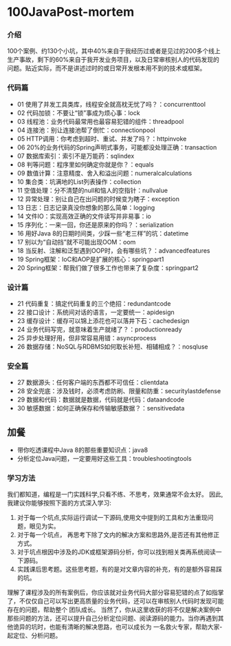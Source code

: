 # 100JavaPost-mortem

### 介绍
100个案例、约130个小坑，其中40%来自于我经历过或者是见过的200多个线上生产事故，剩下的60%来自于我开发业务项目，以及日常审核别人的代码发现的问题。贴近实际，而不是讲述过时的或日常开发根本用不到的技术或框架。

### 代码篇
+ 01 使用了并发工具类库，线程安全就高枕无忧了吗？：concurrenttool
+ 02 代码加锁：不要让“锁”事成为烦心事：lock
+ 03 线程池：业务代码最常用也最容易犯错的组件：threadpool
+ 04 连接池：别让连接池帮了倒忙：connectionpool
+ 05 HTTP调用：你考虑到超时、重试、并发了吗？：httpinvoke
+ 06 20%的业务代码的Spring声明式事务，可能都没处理正确：transaction
+ 07 数据库索引：索引不是万能药：sqlindex
+ 08 判等问题：程序里如何确定你就是你？：equals
+ 09 数值计算：注意精度、舍入和溢出问题：numeralcalculations
+ 10 集合类：坑满地的List列表操作：collection
+ 11 空值处理：分不清楚的null和恼人的空指针：nullvalue
+ 12 异常处理：别让自己在出问题的时候变为瞎子：exception
+ 13 日志：日志记录真没你想象的那么简单：logging
+ 14 文件IO：实现高效正确的文件读写并非易事：io
+ 15 序列化：一来一回，你还是原来的你吗？：serialization
+ 16 用好Java 8的日期时间类，少踩一些“老三样”的坑：datetime
+ 17 别以为“自动挡”就不可能出现OOM：oom
+ 18 当反射、注解和泛型遇到OOP时，会有哪些坑？：advancedfeatures
+ 19 Spring框架：IoC和AOP是扩展的核心：springpart1
+ 20 Spring框架：帮我们做了很多工作也带来了复杂度：springpart2

### 设计篇
+ 21 代码重复：搞定代码重复的三个绝招：redundantcode
+ 22 接口设计：系统间对话的语言，一定要统一：apidesign
+ 23 缓存设计：缓存可以锦上添花也可以落井下石：cachedesign
+ 24 业务代码写完，就意味着生产就绪了？：productionready
+ 25 异步处理好用，但非常容易用错：asyncprocess
+ 26 数据存储：NoSQL与RDBMS如何取长补短、相辅相成？：nosqluse

### 安全篇
+ 27 数据源头：任何客户端的东西都不可信任：clientdata
+ 28 安全兜底：涉及钱时，必须考虑防刷、限量和防重：securitylastdefense
+ 29 数据和代码：数据就是数据，代码就是代码：dataandcode
+ 30 敏感数据：如何正确保存和传输敏感数据？：sensitivedata

## 加餐
+ 带你吃透课程中Java 8的那些重要知识点：java8
+ 分析定位Java问题，一定要用好这些工具：troubleshootingtools

### 学习方法
我们都知道，编程是一门实践科学,只看不练、不思考，效果通常不会太好。
因此,我建议你能够按照下面的方式深入学习:
1. 对于每一个坑点,实际运行调试一下源码,使用文中提到的工具和方法重现问题，眼见为实。
2. 对于每一个坑点， 再思考下除了文内的解决方案和思路外,是否还有其他修正方式。
3. 对于坑点根因中涉及的JDK或框架源码分析，你可以找到相关类再系统阅读一下源码。
4. 实践课后思考题。这些思考题，有的是对文章内容的补充，有的是额外容易踩的坑。

理解了课程涉及的所有案例后，你应该就对业务代码大部分容易犯错的点了如指掌了，不仅仅自己可以写出更高质量的业务代码，还可以在审核别人代码时发现可能存在的问题，帮助整个
团队成长。
当然了，你从这里收获的将不仅是解决案例中那些问题的方法，还可以提升自己分析定位问题、阅读源码的能力。当你再遇到其他诡异的坑时，也能有清晰的解决思路，也可以成长为
一名救火专家，帮助大家-起定位、分析问题。


